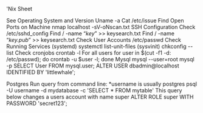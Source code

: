 'Nix Sheet

See Operating System and  Version 
Uname -a
Cat /etc/issue 
Find Open Ports on Machine
nmap localhost -sV-oNscan.txt 
SSH Configuration
Check /etc/sshd_config
Find / -name “*key*” >> keysearch.txt
Find / -name “*key.pub*” >> keysearch.txt
Check User Accounts
/etc/passwd
Check Running Services
(systemd) systemctl list-unit-files
(sysvinit) chkconfig --list
Check cronjobs
crontab -l
For all users
for user in $(cut -f1 -d: /etc/passwd); do crontab -u $user -l; done
Mysql
mysql --user=root mysql -p
SELECT User FROM mysql.user;
ALTER USER dbadmin@localhost IDENTIFIED BY 'littlewhale';

Postgres
Run query from command line: *username is usually postgres
psql -U username -d mydatabase -c 'SELECT * FROM mytable'
This query below changes a users account with name super
ALTER ROLE super WITH PASSWORD 'secret123';
